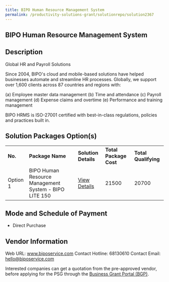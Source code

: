 ```yaml
---
title: BIPO Human Resource Management System
permalink: /productivity-solutions-grant/solutionrepo/solution2367
---
```


## BIPO Human Resource Management System

## Description

Global HR and Payroll Solutions
 
Since 2004, BIPO's cloud and mobile-based solutions have helped businesses automate and streamline HR processes. Globally, we support over 1,600 clients across 87 countries and regions with: 

(a) Employee master data management 
(b) Time and attendance 
(c) Payroll management
(d) Expense claims and overtime 
(e) Performance and training management

BIPO HRMS is ISO-27001 certified with best-in-class regulations, policies and practices built in.

## Solution Packages Option(s)

<table>
<tr>
<td><b>No.</b></td>
<td><b>Package Name</b></td>
<td><b>Solution Details</b></td>
<td><b>Total Package Cost</b></td>
<td><b>Total Qualifying</b></td>
</tr>
<tr>
<td>Option 1</td>
<td>BIPO Human Resource Management System - BIPO LITE 150</td>
<td><a href='https://www.gobusiness.gov.sg/images/psg/BIPO_Service_20200561_Desensitised_Annex_3_Part_3.pdf'>View Details</a></td>
<td>21500</td>
<td>20700</td>
</tr>
</table>

## Mode and Schedule of Payment

 - Direct Purchase

## Vendor Information

 Web URL: www.biposervice.com 
Contact Hotline: 68130610 
Contact Email: hello@biposervice.com 


Interested companies can get a quotation from the pre-approved vendor, before applying for the PSG through the <a href='https://www.businessgrants.gov.sg/'>Business Grant Portal (BGP)</a>.
<script src="/jquery/resize-tables.js"></script>
